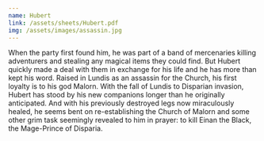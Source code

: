 ```yaml
---
name: Hubert
link: /assets/sheets/Hubert.pdf
img: /assets/images/assassin.jpg
---
```

When the party first found him, he was part of a band of mercenaries killing adventurers and stealing any magical items they could find. But Hubert quickly made a deal with them in exchange for his life and he has more than kept his word. Raised in Lundis as an assassin for the Church, his first loyalty is to his god Malorn. With the fall of Lundis to Disparian invasion, Hubert has stood by his new companions longer than he originally anticipated. And with his previously destroyed legs now miraculously healed, he seems bent on re-establishing the Church of Malorn and some other grim task seemingly revealed to him in prayer: to kill Einan the Black, the Mage-Prince of Disparia. 